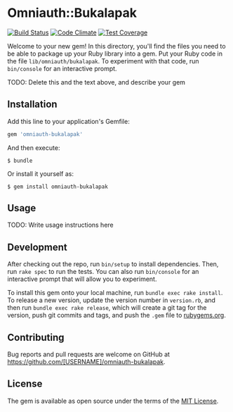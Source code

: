 # Omniauth::Bukalapak

[![Build Status](https://travis-ci.org/bukalapak/omniauth-bukalapak.svg?branch=master)](https://travis-ci.org/bukalapak/omniauth-bukalapak)
[![Code Climate](https://codeclimate.com/github/bukalapak/omniauth-bukalapak/badges/gpa.svg)](https://codeclimate.com/github/bukalapak/omniauth-bukalapak)
[![Test Coverage](https://codeclimate.com/github/bukalapak/omniauth-bukalapak/badges/coverage.svg)](https://codeclimate.com/github/bukalapak/omniauth-bukalapak/coverage)

Welcome to your new gem! In this directory, you'll find the files you need to be able to package up your Ruby library into a gem. Put your Ruby code in the file `lib/omniauth/bukalapak`. To experiment with that code, run `bin/console` for an interactive prompt.

TODO: Delete this and the text above, and describe your gem

## Installation

Add this line to your application's Gemfile:

```ruby
gem 'omniauth-bukalapak'
```

And then execute:

    $ bundle

Or install it yourself as:

    $ gem install omniauth-bukalapak

## Usage

TODO: Write usage instructions here

## Development

After checking out the repo, run `bin/setup` to install dependencies. Then, run `rake spec` to run the tests. You can also run `bin/console` for an interactive prompt that will allow you to experiment.

To install this gem onto your local machine, run `bundle exec rake install`. To release a new version, update the version number in `version.rb`, and then run `bundle exec rake release`, which will create a git tag for the version, push git commits and tags, and push the `.gem` file to [rubygems.org](https://rubygems.org).

## Contributing

Bug reports and pull requests are welcome on GitHub at https://github.com/[USERNAME]/omniauth-bukalapak.


## License

The gem is available as open source under the terms of the [MIT License](http://opensource.org/licenses/MIT).

